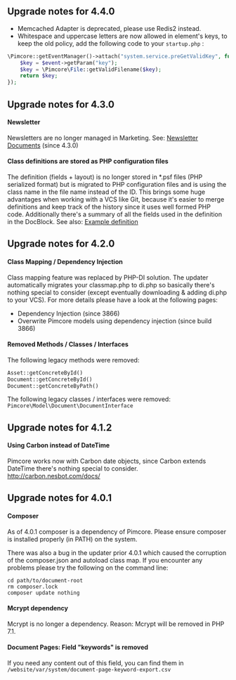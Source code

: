 ##  Upgrade notes for 4.4.0
- Memcached Adapter is deprecated, please use Redis2 instead. 
- Whitespace and uppercase letters are now allowed in element's keys, to keep the old policy, add the following code to your `startup.php` : 
```php 
\Pimcore::getEventManager()->attach("system.service.preGetValidKey", function (\Zend_EventManager_Event $event) {
    $key = $event->getParam("key");
    $key = \Pimcore\File::getValidFilename($key);
    return $key;
});
```


## Upgrade notes for 4.3.0
#### Newsletter
Newsletters are no longer managed in Marketing. 
See: [Newsletter Documents](../../08_Tools_and_Features/19_Newsletter.md) (since 4.3.0) 

#### Class definitions are stored as PHP configuration files
The definition (fields + layout) is no longer stored in *.psf files (PHP serialized format) but is migrated to PHP configuration files and is using the class name in the file name instead of the ID. 
This brings some huge advantages when working with a VCS like Git, because it's easier to merge definitions and keep track of the history since it uses well formed PHP code. Additionally there's a summary of all the fields used in the definition in the DocBlock. 
See also: [Example definition](https://github.com/pimcore/pimcore/blob/master/website_demo/var/classes/definition_blogArticle.php)

## Upgrade notes for 4.2.0
#### Class Mapping / Dependency Injection
Class mapping feature was replaced by PHP-DI solution. The updater automatically migrates your classmap.php to di.php so basically there's nothing special to consider (except eventually downloading & adding di.php to your VCS). 
For more details please have a look at the following pages: 
- Dependency Injection (since 3866)
- Overwrite Pimcore models using dependency injection (since build 3866)

#### Removed Methods / Classes / Interfaces
The following legacy methods were removed: 
```php
Asset::getConcreteById()
Document::getConcreteById()
Document::getConcreteByPath()
```

The following legacy classes / interfaces were removed: 
`Pimcore\Model\Document\DocumentInterface`

## Upgrade notes for 4.1.2
#### Using Carbon instead of DateTime
Pimcore works now with Carbon date objects, since Carbon extends DateTime there's nothing special to consider.
http://carbon.nesbot.com/docs/ 

## Upgrade notes for 4.0.1
#### Composer
As of 4.0.1 composer is a dependency of Pimcore. Please ensure composer is installed properly (in PATH) on the system.  

There was also a bug in the updater prior 4.0.1 which caused the corruption of the composer.json and autoload class map.
If you encounter any problems please try the following on the command line:  
```
cd path/to/document-root
rm composer.lock
composer update nothing
``` 

#### Mcrypt  dependency
Mcrypt is no longer a dependency. Reason: Mcrypt will be removed in PHP 7.1.

#### Document Pages: Field "keywords" is removed
If you need any content out of this field, you can find them in `/website/var/system/document-page-keyword-export.csv`

